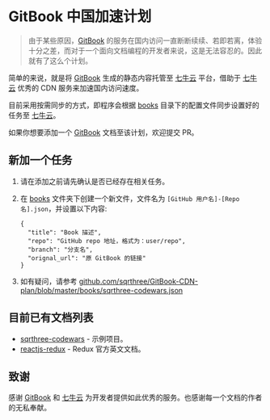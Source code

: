 # GitBook 中国加速计划

> 由于某些原因，[GitBook](http://gitbook.com/) 的服务在国内访问一直断断续续、若即若离，体验十分之差，而对于一个面向文档编程的开发者来说，这是无法容忍的。因此就有了这么个计划。

简单的来说，就是将 [GitBook](http://gitbook.com/) 生成的静态内容托管至 [七牛云](https://www.qiniu.com/) 平台，借助于 [七牛云](https://www.qiniu.com/) 优秀的 CDN 服务来加速国内访问速度。

目前采用按需同步的方式，即程序会根据 [books](https://github.com/sqrthree/GitBook-CDN-plan/blob/master/books/) 目录下的配置文件同步设置好的任务至 [七牛云](https://www.qiniu.com/)。

如果你想要添加一个 [GitBook](http://gitbook.com/) 文档至该计划，欢迎提交 PR。

## 新加一个任务

1. 请在添加之前请先确认是否已经存在相关任务。

2. 在 [books](https://github.com/sqrthree/GitBook-CDN-plan/blob/master/books/) 文件夹下创建一个新文件，文件名为 `[GitHub 用户名]-[Repo 名].json`，并设置以下内容:

    ```
    {
      "title": "Book 描述",
      "repo": "GitHub repo 地址，格式为：user/repo",
      "branch": "分支名",
      "orignal_url": "原 GitBook 的链接"
    }
    ```
3. 如有疑问，请参考 [github.com/sqrthree/GitBook-CDN-plan/blob/master/books/sqrthree-codewars.json](https://github.com/sqrthree/GitBook-CDN-plan/blob/master/books/sqrthree-codewars.json)

## 目前已有文档列表

- [sqrthree-codewars](http://op6gls4d1.bkt.clouddn.com/sqrthree-codewars/) - 示例项目。
- [reactjs-redux](http://op6gls4d1.bkt.clouddn.com/reactjs-redux/) - Redux 官方英文文档。

## 致谢

感谢 [GitBook](http://gitbook.com/) 和 [七牛云](https://www.qiniu.com/) 为开发者提供如此优秀的服务。也感谢每一个文档的作者的无私奉献。
